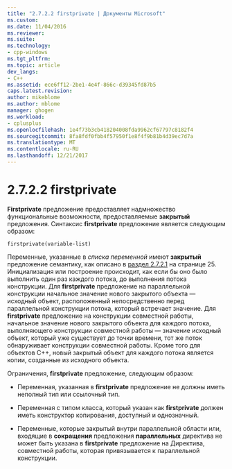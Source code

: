 ```yaml
---
title: "2.7.2.2 firstprivate | Документы Microsoft"
ms.custom: 
ms.date: 11/04/2016
ms.reviewer: 
ms.suite: 
ms.technology:
- cpp-windows
ms.tgt_pltfrm: 
ms.topic: article
dev_langs:
- C++
ms.assetid: ece6ff12-2be1-4e4f-866c-d39345fd87b5
caps.latest.revision: 
author: mikeblome
ms.author: mblome
manager: ghogen
ms.workload:
- cplusplus
ms.openlocfilehash: 1e4f73b3cb418204008fda9962cf67797c8182f4
ms.sourcegitcommit: 8fa8fdf0fbb4f57950f1e8f4f9b81b4d39ec7d7a
ms.translationtype: MT
ms.contentlocale: ru-RU
ms.lasthandoff: 12/21/2017
---
```

# <a name="2722-firstprivate"></a>2.7.2.2 firstprivate
**Firstprivate** предложение предоставляет надмножество функциональные возможности, предоставляемые **закрытый** предложения. Синтаксис **firstprivate** предложение является следующим образом:  
  
```  
firstprivate(variable-list)  
```  
  
 Переменные, указанные в *списка переменной* имеют **закрытый** предложение семантику, как описано в [раздел 2.7.2.1](../../parallel/openmp/2-7-2-1-private.md) на странице 25. Инициализация или построение происходит, как если бы оно было выполнить один раз каждого потока, до выполнения потока конструкции. Для **firstprivate** предложение на параллельной конструкции начальное значение нового закрытого объекта — исходный объект, расположенный непосредственно перед параллельной конструкции потока, который встречает значение. Для **firstprivate** предложение на конструкции совместной работы, начальное значение нового закрытого объекта для каждого потока, выполняющего конструкции совместной работы — значение исходный объект, который уже существует до точки времени, тот же поток обнаруживает конструкции совместной работы. Кроме того для объектов C++, новый закрытый объект для каждого потока является копии, созданные из исходного объекта.  
  
 Ограничения, **firstprivate** предложение, следующим образом:  
  
-   Переменная, указанная в **firstprivate** предложение не должны иметь неполный тип или ссылочный тип.  
  
-   Переменная с типом класса, который указан как **firstprivate** должен иметь конструктор копирования, доступный и однозначный.  
  
-   Переменные, которые закрытый внутри параллельной области или, входящие в **сокращения** предложения **параллельных** директива не может быть указана в **firstprivate** предложение на Директива, совместной работы, которая привязывается к параллельной конструкции.